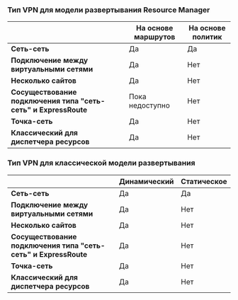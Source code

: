 ### Тип VPN для модели развертывания Resource Manager

| | **На основе маршрутов** | **На основе политик** |
|-----------------------------------|--------------------|------------------|
| **Сеть-сеть** | Да | Да |
| **Подключение между виртуальными сетями** | Да | Нет |
| **Несколько сайтов** | Да | Нет |
| **Сосуществование подключения типа "сеть-сеть" и ExpressRoute** | Пока недоступно | Нет |
| **Точка-сеть** | Да | Нет |
| **Классический для диспетчера ресурсов** | Да | Нет |


### Тип VPN для классической модели развертывания


| | **Динамический** | **Статическое** |
|---------------------------------------------|--------------------|--------------|
| **Сеть-сеть** | Да | Да |
| **Подключение между виртуальными сетями** | Да | Нет |
| **Несколько сайтов** | Да | Нет |
| **Сосуществование подключения типа "сеть-сеть" и ExpressRoute** | Да | Нет |
| **Точка-сеть** | Да | Нет |
| **Классический для диспетчера ресурсов** | Да | Нет |

<!---HONumber=AcomDC_0323_2016-->